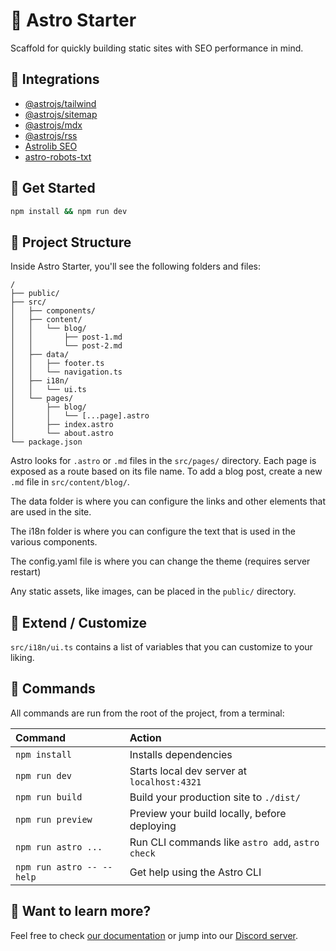 # 🚀 Astro Starter

Scaffold for quickly building static sites with SEO performance in mind.

## 🔌 Integrations
- [@astrojs/tailwind](https://docs.astro.build/en/guides/integrations-guide/tailwind/)
- [@astrojs/sitemap](https://docs.astro.build/en/guides/integrations-guide/sitemap/)
- [@astrojs/mdx](https://docs.astro.build/en/guides/markdown-content/)
- [@astrojs/rss](https://docs.astro.build/en/guides/rss/)
- [Astrolib SEO](https://github.com/onwidget/astrolib/tree/main/packages/seo)
- [astro-robots-txt](https://github.com/alextim/astro-lib/tree/main/packages/astro-robots-txt#readme)

## 🏁 Get Started

```sh
npm install && npm run dev
```

## 📁 Project Structure

Inside Astro Starter, you'll see the following folders and files:

```text
/
├── public/
├── src/
│   ├── components/
│   ├── content/
│   │   └── blog/
│   │       ├── post-1.md
│   │       └── post-2.md
│   ├── data/
│   │   ├── footer.ts
│   │   └── navigation.ts
│   ├── i18n/
│   │   └── ui.ts
│   └── pages/
│       ├── blog/
│       │   └── [...page].astro
│       ├── index.astro
│       └── about.astro
└── package.json
```

Astro looks for `.astro` or `.md` files in the `src/pages/` directory. Each page is exposed as a route based on its file name. To add a blog post, create a new `.md` file in `src/content/blog/`.

The data folder is where you can configure the links and other elements that are used in the site.

The i18n folder is where you can configure the text that is used in the various components.

The config.yaml file is where you can change the theme (requires server restart)

Any static assets, like images, can be placed in the `public/` directory.



## 🎨 Extend / Customize

`src/i18n/ui.ts` contains a list of variables that you can customize to your liking.

## 🧞 Commands

All commands are run from the root of the project, from a terminal:

| Command                   | Action                                           |
| :------------------------ | :----------------------------------------------- |
| `npm install`             | Installs dependencies                            |
| `npm run dev`             | Starts local dev server at `localhost:4321`      |
| `npm run build`           | Build your production site to `./dist/`          |
| `npm run preview`         | Preview your build locally, before deploying     |
| `npm run astro ...`       | Run CLI commands like `astro add`, `astro check` |
| `npm run astro -- --help` | Get help using the Astro CLI                     |

## 👀 Want to learn more?

Feel free to check [our documentation](https://docs.astro.build) or jump into our [Discord server](https://astro.build/chat).
